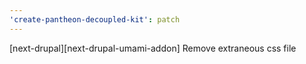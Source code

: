 ```yaml
---
'create-pantheon-decoupled-kit': patch
---
```


[next-drupal][next-drupal-umami-addon] Remove extraneous css file

